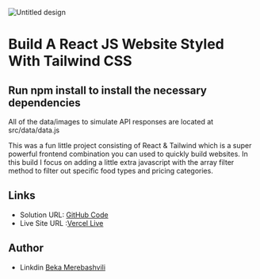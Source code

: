 ![Untitled design](https://user-images.githubusercontent.com/65420004/180659905-25df4a63-6f62-4a09-85a5-86803d7796b2.jpg)


# Build A React JS Website Styled With Tailwind CSS

## Run npm install to install the necessary dependencies

 All of the data/images to simulate API responses are located at src/data/data.js

This was a fun little project consisting of React & Tailwind which is a super powerful frontend combination you can used to quickly build websites. In this build I focus on adding a little extra javascript with the array filter method to filter out specific food types and pricing categories.


## Links

- Solution URL: [GitHub Code](https://github.com/Beka-Merebashvili/food-app)
- Live Site URL :[Vercel Live](https://food-app-delta-three.vercel.app)


## Author 

- Linkdin [Beka Merebashvili](https://www.linkedin.com/in/beka-merebashvili/)